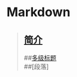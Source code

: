 # Markdown
>## [简介](https://github.com/520171/note/blob/master/Markdown/简介.md)  
>##[多级标题](https://github.com/520171/note/blob/master/Markdown/多级标题.md)  
>##[段落]
 
